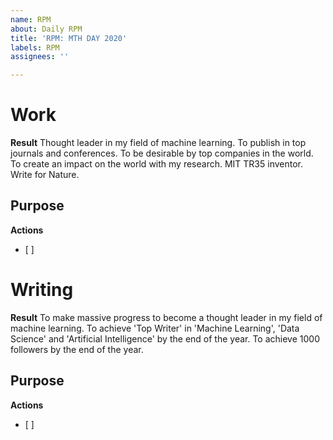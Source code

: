 ```yaml
---
name: RPM
about: Daily RPM
title: 'RPM: MTH DAY 2020'
labels: RPM
assignees: ''

---
```


# Work

**Result**
Thought leader in my field of machine learning. To publish in top journals and conferences. To be desirable by top companies in the world. To create an impact on the world with my research. MIT TR35 inventor. Write for Nature.

**Purpose**
- 

**Actions**
- [ ] 

# Writing

**Result**
To make massive progress to become a thought leader in my field of machine learning. To achieve 'Top Writer' in 'Machine Learning', 'Data Science' and 'Artificial Intelligence' by the end of the year. To achieve 1000 followers by the end of the year.

**Purpose**
- 

**Actions**
- [ ]
